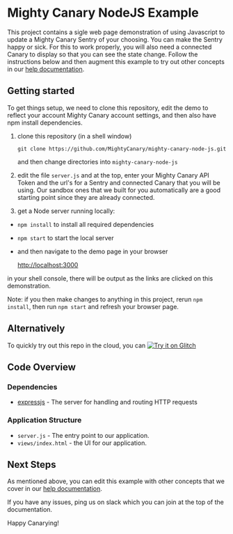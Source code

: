 # Mighty Canary NodeJS Example
This project contains a sigle web page demonstration of using Javascript to update a Mighty Canary Sentry of your choosing. You can make the Sentry happy or sick. For this to work properly, you will also need a connected Canary to display so that you can see the state change. Follow the instructions below and then augment this example to try out other concepts in our [help documentation](https://help.mightycanary.com).

## Getting started
To get things setup, we need to clone this repository, edit the demo to reflect your account Mighty Canary account settings, and then also have npm install dependencies.

1. clone this repository (in a shell window)

    `git clone https://github.com/MightyCanary/mighty-canary-node-js.git`

    and then change directories into `mighty-canary-node-js`

2. edit the file `server.js` and at the top, enter your Mighty Canary API Token and the url's for a Sentry and connected Canary that you will be using. Our sandbox ones that we built for you automatically are a good starting point since they are already connected.

3. get a Node server running locally:

- `npm install` to install all required dependencies
- `npm start` to start the local server 
- and then navigate to the demo page in your browser

    [http://localhost:3000](http://localhost:3000)

in your shell console, there will be output as the links are clicked on this demonstration.

Note: if you then make changes to anything in this project, rerun `npm install`, then run `npm start` and refresh your browser page.

## Alternatively

To quickly try out this repo in the cloud, you can [![Try it on Glitch](https://cdn.glitch.com/2703baf2-b643-4da7-ab91-7ee2a2d00b5b%2Fremix-button.svg)](https://faceted-typhoon-hovercraft.glitch.me/)

## Code Overview

### Dependencies

- [expressjs](https://github.com/expressjs/express) - The server for handling and routing HTTP requests

### Application Structure

- `server.js` - The entry point to our application.
- `views/index.html` - the UI for our application.

## Next Steps
As mentioned above, you can edit this example with other concepts that we cover in our [help documentation](https://help.mightycanary.com).

If you have any issues, ping us on slack which you can join at the top of the documentation.

Happy Canarying!
